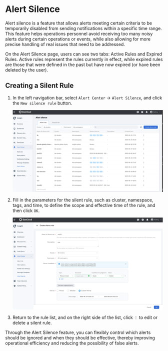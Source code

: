 # Alert Silence

Alert silence is a feature that allows alerts meeting certain criteria to be temporarily disabled from sending notifications within a specific time range. This feature helps operations personnel avoid receiving too many noisy alerts during certain operations or events, while also allowing for more precise handling of real issues that need to be addressed.

On the Alert Silence page, users can see two tabs: Active Rules and Expired Rules. Active rules represent the rules currently in effect, while expired rules are those that were defined in the past but have now expired (or have been deleted by the user).

## Creating a Silent Rule

1. In the left navigation bar, select `Alert Center` -> `Alert Silence`, and click the `New silence rule` button.

   ![click button](../../images/silent01.png)

2. Fill in the parameters for the silent rule, such as cluster, namespace, tags, and time, to define the scope and effective time of the rule, and then click `OK`.

   ![silent rule](../../images/silent02.png)

3. Return to the rule list, and on the right side of the list, click `︙` to edit or delete a silent rule.

Through the Alert Silence feature, you can flexibly control which alerts should be ignored and when they should be effective, thereby improving operational efficiency and reducing the possibility of false alerts.
